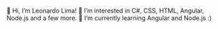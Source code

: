 👋 Hi, I’m Leonardo Lima!
👀 I’m interested in C#, CSS, HTML, Angular, Node.js and a few more.
🌱 I’m currently learning Angular and Node.js :)

<!---
leonardo-lima-1/leonardo-lima-1 is a ✨ special ✨ repository because its `README.md` (this file) appears on your GitHub profile.
You can click the Preview link to take a look at your changes.
--->
